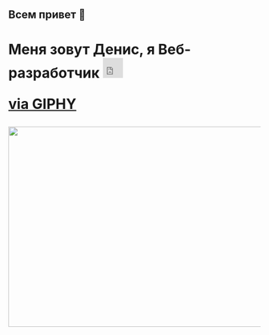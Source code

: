## Всем привет 👋
# Меня зовут Денис, я Веб-разработчик <iframe src="https://giphy.com/embed/bGgsc5mWoryfgKBx1u" width="40" height="40" frameBorder="0" class="giphy-embed" allowFullScreen></iframe><p><a href="https://giphy.com/gifs/computador-gu-tecnology-bGgsc5mWoryfgKBx1u">via GIPHY</a></p>

<img src="https://media.giphy.com/media/dWesBcTLavkZuG35MI/giphy.gif" width="700" height="400"/>



<!--
**Denis-Deonis/Denis-Deonis** is a ✨ _special_ ✨ repository because its `README.md` (this file) appears on your GitHub profile.

Here are some ideas to get you started:

- 🔭 I’m currently working on ...
- 🌱 I’m currently learning ...
- 👯 I’m looking to collaborate on ...
- 🤔 I’m looking for help with ...
- 💬 Ask me about ...
- 📫 How to reach me: ...
- 😄 Pronouns: ...
- ⚡ Fun fact: ...
-->
